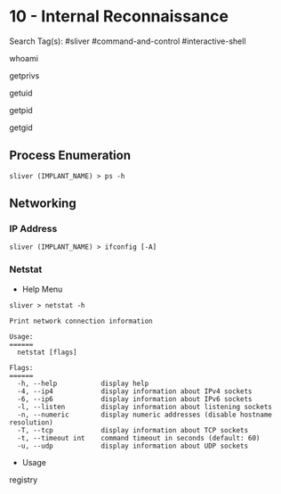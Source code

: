 # 10 - Internal Reconnaissance

Search Tag(s): #sliver #command-and-control #interactive-shell

whoami

getprivs

getuid

getpid

getgid

## Process Enumeration

```
sliver (IMPLANT_NAME) > ps -h
```

## Networking

### IP Address

```
sliver (IMPLANT_NAME) > ifconfig [-A]
```

### Netstat

- Help Menu

```
sliver > netstat -h

Print network connection information

Usage:
======
  netstat [flags]

Flags:
======
  -h, --help           display help
  -4, --ip4            display information about IPv4 sockets
  -6, --ip6            display information about IPv6 sockets
  -l, --listen         display information about listening sockets
  -n, --numeric        display numeric addresses (disable hostname resolution)
  -T, --tcp            display information about TCP sockets
  -t, --timeout int    command timeout in seconds (default: 60)
  -u, --udp            display information about UDP sockets
```

- Usage

registry
